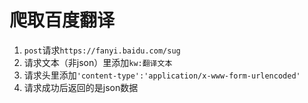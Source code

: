 # 爬取百度翻译
1. `post`请求`https://fanyi.baidu.com/sug`
2. 请求文本（非json）里添加`kw:翻译文本`
3. 请求头里添加`'content-type':'application/x-www-form-urlencoded'`
4. 请求成功后返回的是json数据